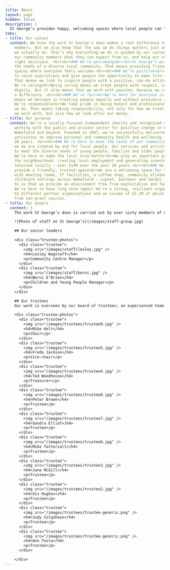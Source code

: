 ```yaml
---
title: About
layout: page
hidden: false
description: |
  St George’s provides happy, welcoming spaces where local people can feel part of something.
tabs:
- title: Our values
  content: We know the work St George’s does makes a real difference to our community
    members. But we also know that the way we do things matters just as much as what
    we actually do. That’s why everything we do is guided by our values. They tell
    our community members what they can expect from us, and help our staff make the
    right decisions. <br><br>### We’re welcoming<br><br>St George’s exists to meet
    the needs of a diverse local community. That means providing friendly, inclusive
    spaces where everyone feels welcome.<br><br>### We’re positive<br><br>We want
    to raise aspirations and give people the opportunity to make life-improving choices.
    That means we look to inspire people with a positive, can-do attitude.<br><br>###
    We’re caring<br>Being caring means we treat people with respect, compassion and
    dignity. But it also means that we work with passion, because we care about making
    a difference. <br><br>### We’re fair<br>We’re here for everyone in Lupset, which
    means we believe in treating people equally and without prejudice.<br><br>###
    We’re responsible<br>We take pride in being honest and professional in all that
    we do. That means taking responsibility, not only for how we treat the people
    we work with, but also how we look after our money.
- title: Our purpose
  content: We’re a locally-focused independent charity and recognised community anchor
    working with the public and private sector for positive change in Lupset, West
    Wakefield and beyond. Founded in 1997, we’ve successfully delivered services and
    activities to improve personal and community health and wellbeing for the past
    20 years. <br><br>### We’re here to meet the needs of our community<br>The things
    we do are created by and for local people. Our services and activities are designed
    to meet the diverse needs of young people, families and older people.<br><br>###
    We’re here to make the local area better<br>We play an important part in regenerating
    the neighbourhood, creating local employment and generating investment that’s
    retained locally – over £14M over the past 20 years.<br><br>### We’re here to
    provide a friendly, trusted space<br>We are a welcoming space for the community
    with meeting rooms, IT facilities, a coffee shop, community allotment and four
    childcare settings across Wakefield – Lupset, Eastmoor and Sandal. It matters
    to us that we provide an environment free from exploitation and fear.<br><br>###
    We’re here to have long term impact We’re a strong, resilient organisation with
    53 different partner organisations and an income of £1.2M of which over 88% comes
    from non-grant sources.
- title: Our people
  content: |-
    The work St George’s does is carried out by over sixty members of dedicated staff, backed by a valued team of volunteers.

    ![Photo of staff at St George’s](/images/staff-group.jpg)

    ## Our senior leaders

    <div class="trustee-photos">
      <div class="trustee">
        <img src="/images/staff/lesley.jpg" />
        <h4>Lesley Wagstaff</h4>
        <p>Community Centre Manager</p>
      </div>
      <div class="trustee">
        <img src="/images/staff/berni.jpg" />
        <h4>Berni O’Brien</h4>
        <p>Children and Young People Manager</p>
      </div>
    </div>

    ## Our trustees
    Our work is overseen by our board of trustees; an experienced team with a range of professional backgrounds who use their knowledge and experience to help guide the organisation towards fulfilling its charitable aims.

    <div class="trustee-photos">
      <div class="trustee">
        <img src="/images/trustees/trustee9.jpg" />
        <h4>Mike Holt</h4>
        <p>Chair</p>
      </div>
      <div class="trustee">
        <img src="/images/trustees/trustee5.jpg" />
        <h4>Freda Jackson</h4>
        <p>Vice-chair</p>
      </div>
      <div class="trustee">
        <img src="/images/trustees/trustee4.jpg" />
        <h4>Ted Woodhouse</h4>
        <p>Treasurer</p>
      </div>
      <div class="trustee">
        <img src="/images/trustees/trustee8.jpg" />
        <h4>Peter Brown</h4>
        <p>Trustee</p>
      </div>
      <div class="trustee">
        <img src="/images/trustees/trustee7.jpg" />
        <h4>Sandra Elliot</h4>
        <p>Trustee</p>
      </div>
      <div class="trustee">
        <img src="/images/trustees/trustee6.jpg" />
        <h4>Mike Tattersall</h4>
        <p>Trustee</p>
      </div>
      <div class="trustee">
        <img src="/images/trustees/trustee3.jpg" />
        <h4>Jane McGill</h4>
        <p>Trustee</p>
      </div>
      <div class="trustee">
        <img src="/images/trustees/trustee2.jpg" />
        <h4>Viv Hughes</h4>
        <p>Trustee</p>
      </div>
      <div class="trustee">
        <img src="/images/trustees/trustee-generic.png" />
        <h4>Judy Colquhoun</h4>
        <p>Trustee</p>
      </div>
      <div class="trustee">
        <img src="/images/trustees/trustee-generic.png" />
        <h4>Ann Tosta</h4>
        <p>Trustee</p>
      </div>

    </div>
---
```

